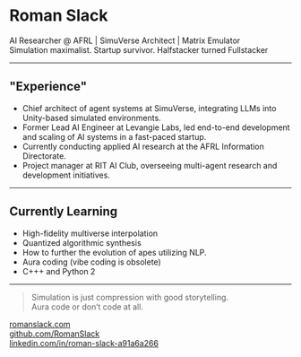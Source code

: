 # Roman Slack

AI Researcher @ AFRL | SimuVerse Architect | Matrix Emulator  
Simulation maximalist. Startup survivor. Halfstacker turned Fullstacker

---

## "Experience"

* Chief architect of agent systems at SimuVerse, integrating LLMs into Unity-based simulated environments.
* Former Lead AI Engineer at Levangie Labs, led end-to-end development and scaling of AI systems in a fast-paced startup.
* Currently conducting applied AI research at the AFRL Information Directorate.
* Project manager at RIT AI Club, overseeing multi-agent research and development initiatives.

---

## Currently Learning

- High-fidelity multiverse interpolation  
- Quantized algorithmic synthesis
- How to further the evolution of apes utilizing NLP.
- Aura coding (vibe coding is obsolete)  
- C+++ and Python 2

---

> Simulation is just compression with good storytelling.  
> Aura code or don’t code at all.
> 
[romanslack.com](https://www.romanslack.com)  
[github.com/RomanSlack](https://github.com/RomanSlack)  
[linkedin.com/in/roman-slack-a91a6a266](https://www.linkedin.com/in/roman-slack-a91a6a266)
